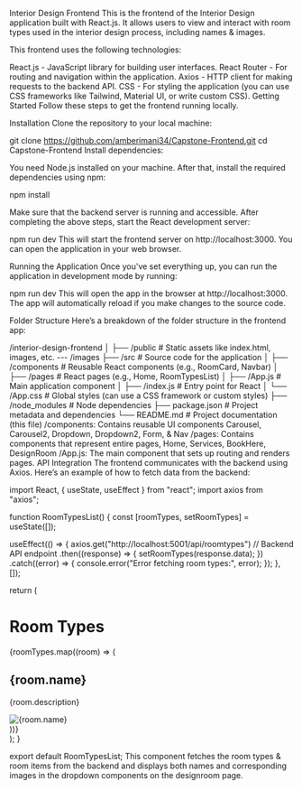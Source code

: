 Interior Design Frontend
This is the frontend of the Interior Design application built with React.js. It allows users to view and interact with room types used in the interior design process, including names & images.


This frontend uses the following technologies:

React.js - JavaScript library for building user interfaces.
React Router - For routing and navigation within the application.
Axios - HTTP client for making requests to the backend API.
CSS - For styling the application (you can use CSS frameworks like Tailwind, Material UI, or write custom CSS).
Getting Started
Follow these steps to get the frontend running locally.

Installation
Clone the repository to your local machine:

git clone https://github.com/amberimani34/Capstone-Frontend.git
cd Capstone-Frontend
Install dependencies:

You need Node.js installed on your machine. After that, install the required dependencies using npm:


npm install



Make sure that the backend server is running and accessible. 
After completing the above steps, start the React development server:


npm run dev
This will start the frontend server on http://localhost:3000. You can open the application in your web browser.

Running the Application
Once you've set everything up, you can run the application in development mode by running:

npm run dev
This will open the app in the browser at http://localhost:3000. The app will automatically reload if you make changes to the source code.

Folder Structure
Here’s a breakdown of the folder structure in the frontend app:


/interior-design-frontend
│
├── /public                # Static assets like index.html, images, etc. 
    --- /images
├── /src                   # Source code for the application
│   ├── /components        # Reusable React components (e.g., RoomCard, Navbar)
│   ├── /pages             # React pages (e.g., Home, RoomTypesList)
│   ├── /App.js            # Main application component
│   ├── /index.js          # Entry point for React
│   └── /App.css        # Global styles (can use a CSS framework or custom styles)
├── /node_modules          # Node dependencies
├── package.json           # Project metadata and dependencies
└── README.md              # Project documentation (this file)
/components: Contains reusable UI components Carousel, Carousel2, Dropdown, Dropdown2, Form, & Nav
/pages: Contains components that represent entire pages, Home, Services, BookHere, DesignRoom
/App.js: The main component that sets up routing and renders pages.
API Integration
The frontend communicates with the backend using Axios. Here’s an example of how to fetch data from the backend:


import React, { useState, useEffect } from "react";
import axios from "axios";

function RoomTypesList() {
  const [roomTypes, setRoomTypes] = useState([]);

  useEffect(() => {
    axios.get("http://localhost:5001/api/roomtypes")  // Backend API endpoint
      .then((response) => {
        setRoomTypes(response.data);
      })
      .catch((error) => {
        console.error("Error fetching room types:", error);
      });
  }, []);

  return (
    <div>
      <h1>Room Types</h1>
      <div>
        {roomTypes.map((room) => (
          <div key={room._id}>
            <h2>{room.name}</h2>
            <p>{room.description}</p>
            <img src={room.image} alt={room.name} />
          </div>
        ))}
      </div>
    </div>
  );
}

export default RoomTypesList;
This component fetches the room types & room items from the backend and displays both names and corresponding images in the dropdown components on the designroom page.

